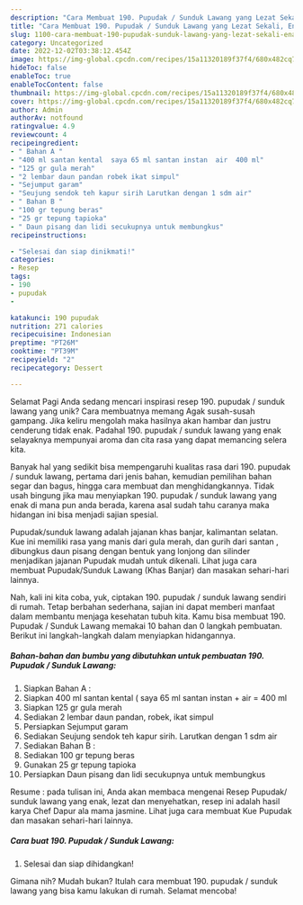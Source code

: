 ```yaml
---
description: "Cara Membuat 190. Pupudak / Sunduk Lawang yang Lezat Sekali, Enak"
title: "Cara Membuat 190. Pupudak / Sunduk Lawang yang Lezat Sekali, Enak"
slug: 1100-cara-membuat-190-pupudak-sunduk-lawang-yang-lezat-sekali-enak
category: Uncategorized
date: 2022-12-02T03:38:12.454Z
image: https://img-global.cpcdn.com/recipes/15a11320189f37f4/680x482cq70/190-pupudak-sunduk-lawang-foto-resep-utama.jpg
hideToc: false
enableToc: true
enableTocContent: false
thumbnail: https://img-global.cpcdn.com/recipes/15a11320189f37f4/680x482cq70/190-pupudak-sunduk-lawang-foto-resep-utama.jpg
cover: https://img-global.cpcdn.com/recipes/15a11320189f37f4/680x482cq70/190-pupudak-sunduk-lawang-foto-resep-utama.jpg
author: Admin
authorAv: notfound
ratingvalue: 4.9
reviewcount: 4
recipeingredient:
- " Bahan A "
- "400 ml santan kental  saya 65 ml santan instan  air  400 ml"
- "125 gr gula merah"
- "2 lembar daun pandan robek ikat simpul"
- "Sejumput garam"
- "Seujung sendok teh kapur sirih Larutkan dengan 1 sdm air"
- " Bahan B "
- "100 gr tepung beras"
- "25 gr tepung tapioka"
- " Daun pisang dan lidi secukupnya untuk membungkus"
recipeinstructions:

- "Selesai dan siap dinikmati!"
categories:
- Resep
tags:
- 190
- pupudak
- 

katakunci: 190 pupudak  
nutrition: 271 calories
recipecuisine: Indonesian
preptime: "PT26M"
cooktime: "PT39M"
recipeyield: "2"
recipecategory: Dessert

---
```



Selamat Pagi Anda sedang mencari inspirasi resep 190. pupudak / sunduk lawang yang unik? Cara membuatnya memang Agak susah-susah gampang. Jika keliru mengolah maka hasilnya akan hambar dan justru cenderung tidak enak. Padahal 190. pupudak / sunduk lawang yang enak selayaknya mempunyai aroma dan cita rasa yang dapat memancing selera kita.


Banyak hal yang sedikit bisa mempengaruhi kualitas rasa dari 190. pupudak / sunduk lawang, pertama dari jenis bahan, kemudian pemilihan bahan segar dan bagus, hingga cara membuat dan menghidangkannya. Tidak usah bingung jika mau menyiapkan 190. pupudak / sunduk lawang yang enak di mana pun anda berada, karena asal sudah tahu caranya maka hidangan ini bisa menjadi sajian spesial.

Pupudak/sunduk lawang adalah jajanan khas banjar, kalimantan selatan. Kue ini memiliki rasa yang manis dari gula merah, dan gurih dari santan , dibungkus daun pisang dengan bentuk yang lonjong dan silinder menjadikan jajanan Pupudak mudah untuk dikenali. Lihat juga cara membuat Pupudak/Sunduk Lawang (Khas Banjar) dan masakan sehari-hari lainnya.


Nah, kali ini kita coba, yuk, ciptakan 190. pupudak / sunduk lawang sendiri di rumah. Tetap berbahan sederhana, sajian ini dapat memberi manfaat dalam membantu menjaga kesehatan tubuh kita. Kamu bisa membuat 190. Pupudak / Sunduk Lawang memakai 10 bahan dan 0 langkah pembuatan. Berikut ini langkah-langkah dalam menyiapkan hidangannya.

<!--inarticleads1-->

##### Bahan-bahan dan bumbu yang dibutuhkan untuk pembuatan 190. Pupudak / Sunduk Lawang:

1. Siapkan  Bahan A :
1. Siapkan 400 ml santan kental ( saya 65 ml santan instan + air = 400 ml
1. Siapkan 125 gr gula merah
1. Sediakan 2 lembar daun pandan, robek, ikat simpul
1. Persiapkan Sejumput garam
1. Sediakan Seujung sendok teh kapur sirih. Larutkan dengan 1 sdm air
1. Sediakan  Bahan B :
1. Sediakan 100 gr tepung beras
1. Gunakan 25 gr tepung tapioka
1. Persiapkan  Daun pisang dan lidi secukupnya untuk membungkus


Resume : pada tulisan ini, Anda akan membaca mengenai Resep Pupudak/ sunduk lawang yang enak, lezat dan menyehatkan, resep ini adalah hasil karya Chef Dapur ala mama jasmine. Lihat juga cara membuat Kue Pupudak dan masakan sehari-hari lainnya. 

<!--inarticleads2-->

##### Cara buat 190. Pupudak / Sunduk Lawang:


1. Selesai dan siap dihidangkan!



Gimana nih? Mudah bukan? Itulah cara membuat 190. pupudak / sunduk lawang yang bisa kamu lakukan di rumah. Selamat mencoba!
